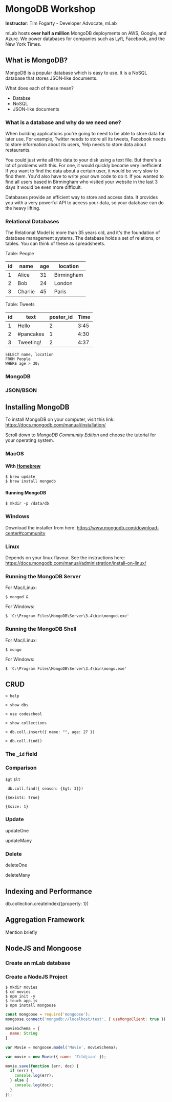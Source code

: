 # MongoDB Workshop

**Instructor**: Tim Fogarty - Developer Advocate, mLab

mLab hosts **over half a million** MongoDB deployments on AWS, Google, and Azure. We power databases for companies such as Lyft, Facebook, and the New York Times.

## What is MongoDB?

MongoDB is a popular database which is easy to use. It is a NoSQL database that stores JSON-like documents.

What does each of these mean?

- Databse
- NoSQL
- JSON-like documents

### What is a database and why do we need one?

When building applications you're going to need to be able to store data for later use. For example, Twitter needs to store all its tweets, Facebook needs to store information about its users, Yelp needs to store data about restaurants.
						
You could just write all this data to your disk using a text file. But there's a lot of problems with this. For one, it would quickly become very inefficient. If you want to find the data about a certain user, it would be very slow to find them. You'd also have to write your own code to do it. If you wanted to find all users based in Birmingham who visited your website in the last 3 days it would be even more difficult.
						
Databases provide an efficient way to store and access data. It provides you with a very powerful API to access your data, so your database can do the heavy lifting.

### Relational Databases

The Relational Model is more than 35 years old, and it's the foundation of database management systems. The database holds a set of relations, or tables. You can think of these as spreadsheets.

Table: People

| id | name    | age | location   |
|----|---------|-----|------------|
| 1  | Alice   | 31  | Birmingham |
| 2  | Bob     | 24  | London     |
| 3  | Charlie | 45  | Paris      |

Table: Tweets

| id | text      | poster_id | Time |
|----|-----------|-----------|------|
| 1  | Hello     | 2         | 3:45 |
| 2  | #pancakes | 1         | 4:30 |
| 3  | Tweeting! | 2         | 4:37 |

```
SELECT name, location
FROM People
WHERE age > 30;
```

### MongoDB



### JSON/BSON



## Installing MongoDB

To install MongoDB on your computer, visit this link: https://docs.mongodb.com/manual/installation/

Scroll down to *MongoDB Community Edition* and choose the tutorial for your operating system.

### MacOS

#### With [Homebrew](https://brew.sh/)

```
$ brew update
$ brew install mongodb
```

#### Running MongoDB

```
$ mkdir -p /data/db
```

### Windows

Download the installer from here: https://www.mongodb.com/download-center#community

### Linux

Depends on your linux flavour. See the instructions here: https://docs.mongodb.com/manual/administration/install-on-linux/

### Running the MongoDB Server

For Mac/Linux:

```
$ mongod &
```

For Windows:

```
$ 'C:\Program Files\MongoDB\Server\3.4\bin\mongod.exe'
```

### Running the MongoDB Shell

For Mac/Linux:

```
$ mongo
```

For Windows:

```
$ 'C:\Program Files\MongoDB\Server\3.4\bin\mongo.exe'
```

## CRUD

```
> help
```

```
> show dbs
```

```
> use codeschool
```

```
> show collections
```

```
> db.coll.insert({ name: "", age: 27 })
```

```
> db.coll.find()
```

### The `_id` field 

### Comparison

`$gt` `$lt`

` db.coll.find({ season: {$gt: 3}})`

`{$exists: true}`

`{$size: 1}`



### Update

updateOne

updateMany

### Delete

deleteOne

deleteMany


## Indexing and Performance

db.collection.createIndex({property: 1})

## Aggregation Framework

Mention briefly

## NodeJS and Mongoose

### Create an mLab database

### Create a NodeJS Project

```
$ mkdir movies
$ cd movies
$ npm init -y
$ touch app.js
$ npm install mongoose
```

```js
const mongoose = require('mongoose');
mongoose.connect('mongodb://localhost/test', { useMongoClient: true });

movieSchema = { 
  name: String 
}

var Movie = mongoose.model('Movie', movieSchema);

var movie = new Movie({ name: 'Zildjian' });

movie.save(function (err, doc) {
  if (err) {
    console.log(err);
  } else {
    console.log(doc);
  }
});
```
